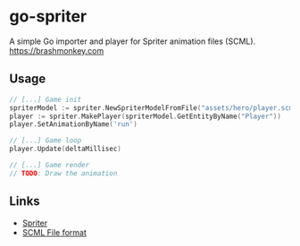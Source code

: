 # go-spriter
A simple Go importer and player for Spriter animation files (SCML). https://brashmonkey.com

## Usage

```go
// [...] Game init
spriterModel := spriter.NewSpriterModelFromFile("assets/hero/player.scml")
player := spriter.MakePlayer(spriterModel.GetEntityByName("Player"))
player.SetAnimationByName('run')

// [...] Game loop
player.Update(deltaMillisec)

// [...] Game render
// TODO: Draw the animation
```

## Links
* [Spriter](https://brashmonkey.com)
* [SCML File format](http://www.brashmonkey.com/ScmlDocs/ScmlReference.html)
